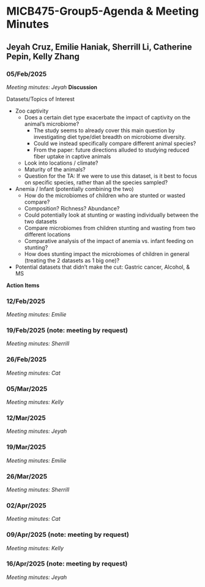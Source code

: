 # MICB475-Group5-Agenda & Meeting Minutes
## Jeyah Cruz, Emilie Haniak, Sherrill Li, Catherine Pepin, Kelly Zhang
### 05/Feb/2025
_Meeting minutes: Jeyah_
**Discussion**

Datasets/Topics of Interest
- Zoo captivity
  - Does a certain diet type exacerbate the impact of captivity on the animal’s microbiome?
    - The study seems to already cover this main question by investigating diet type/diet breadth on microbiome diversity.  
    - Could we instead specifically compare different animal species?
    - From the paper: future directions alluded to studying reduced fiber uptake in captive animals
  - Look into locations / climate?
  - Maturity of the animals?
  - Question for the TA: If we were to use this dataset, is it best to focus on specific species, rather than all the species sampled?
- Anemia / Infant (potentially combining the two)
  - How do the microbiomes of children who are stunted or wasted compare? 
  - Composition? Richness? Abundance? 
  - Could potentially look at stunting or wasting individually between the two datasets
  - Compare microbiomes from children stunting and wasting from two different locations 
  - Comparative analysis of the impact of anemia vs. infant feeding on stunting? 
  - How does stunting impact the microbiomes of children in general (treating the 2 datasets as 1 big one)?
- Potential datasets that didn’t make the cut: Gastric cancer, Alcohol, & MS

**Action Items**

### 12/Feb/2025
_Meeting minutes: Emilie_

### 19/Feb/2025 (note: meeting by request)
_Meeting minutes: Sherrill_

### 26/Feb/2025
_Meeting minutes: Cat_

### 05/Mar/2025
_Meeting minutes: Kelly_

### 12/Mar/2025
_Meeting minutes: Jeyah_

### 19/Mar/2025
_Meeting minutes: Emilie_

### 26/Mar/2025
_Meeting minutes: Sherrill_

### 02/Apr/2025
_Meeting minutes: Cat_

### 09/Apr/2025 (note: meeting by request)
_Meeting minutes: Kelly_

### 16/Apr/2025 (note: meeting by request)
_Meeting minutes: Jeyah_
